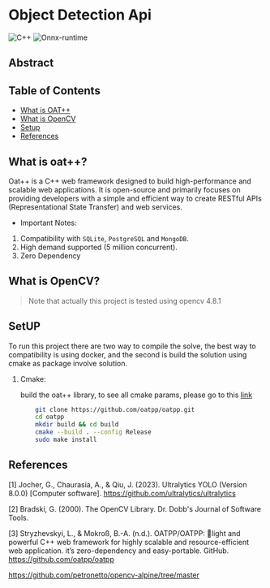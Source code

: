 # **Object Detection Api**

<div >
<img alt="C++" src="https://img.shields.io/badge/C++-17-blue.svg?style=flat&logo=c%2B%2B"> <img alt="Onnx-runtime" src="https://img.shields.io/badge/OnnxRuntime-717272.svg?logo=Onnx&logoColor=white">
</div>


## Abstract



## Table of Contents
- [What is OAT++](#what-is-oat)
- [What is OpenCV](#what-is-opencv)
- [Setup](#setup)
- [References](#references)

## What is oat++?

Oat++ is a C++ web framework designed to build high-performance and scalable web applications. It is open-source and primarily focuses on providing developers with a simple and efficient way to create RESTful APIs (Representational State Transfer) and web services.

- Important Notes:
1. Compatibility with `SQLite`, `PostgreSQL` and `MongoDB`.
2. High demand supported (5 million concurrent).
3. Zero Dependency

## What is OpenCV?

> Note that actually this project is tested using opencv 4.8.1 


## SetUP

To run this project there are two way to compile the solve, the best way to compatibility is using docker, and the second is build the solution using cmake as package involve solution.

1. Cmake:

    build the oat++ library, to see all cmake params, please go to this [link](https://oatpp.io/docs/installation/unix-linux/)
    
    ```bash
        git clone https://github.com/oatpp/oatpp.git
        cd oatpp
        mkdir build && cd build
        cmake --build . --config Release 
        sudo make install
    ```

    



## References
[1] Jocher, G., Chaurasia, A., & Qiu, J. (2023). Ultralytics YOLO (Version 8.0.0) [Computer software]. https://github.com/ultralytics/ultralytics

[2] Bradski, G. (2000). The OpenCV Library. Dr. Dobb&#x27;s Journal of Software Tools.

[3] Stryzhevskyi, L., & Mokroß, B.-A. (n.d.). OATPP/OATPP: 🌱light and powerful C++ web framework for highly scalable and resource-efficient web application. it’s zero-dependency and easy-portable. GitHub. https://github.com/oatpp/oatpp 


https://github.com/petronetto/opencv-alpine/tree/master
